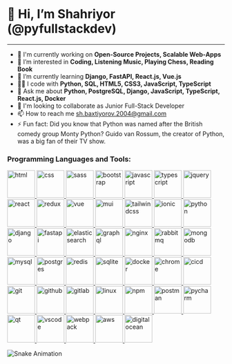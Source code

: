# 👋 Hi, I’m Shahriyor (@pyfullstackdev)

----------------------------------------

- 🔭 I'm currently working on **Open-Source Projects, Scalable Web-Apps**
- 🧠 I’m interested in **Coding, Listening Music, Playing Chess, Reading Book**
- 🌱 I’m currently learning **Django, FastAPI, React.js, Vue.js**
- 🧑‍💻️ I code with **Python, SQL, HTML5, CSS3, JavaScript, TypeScript**
- 💬 Ask me about **Python, PostgreSQL, Django, JavaScript, TypeScript, React.js, Docker**
- 💞️ I'm looking to collaborate as Junior Full-Stack Developer
- 📫 How to reach me [sh.baxtiyorov.2004@gmail.com](mailto:sh.baxtiyorov.2004@gmail.com)
- ⚡ Fun fact: Did you know that Python was named after the British comedy group Monty Python? Guido van Rossum, the
  creator of Python, was a big fan of their TV show.

### Programming Languages and Tools:

<a href="https://developer.mozilla.org/en/docs/web/html">
<img src="https://cdn1.iconfinder.com/data/icons/logotypes/32/badge-html-5-64.png" alt="html" height="64" width="64">
</a>

<a href="https://developer.mozilla.org/en/docs/web/css">
<img src="https://cdn1.iconfinder.com/data/icons/logotypes/32/badge-css-3-64.png" alt="css" height="64" width="64">
</a>

<a href="https://sass-lang.com">
<img src="https://cdn4.iconfinder.com/data/icons/logos-and-brands/512/288_Sass_logo-512.png" alt="sass" height="64" width="64">
</a>

<a href="https://getbootstrap.com">
<img src="https://upload.wikimedia.org/wikipedia/commons/thumb/b/b2/Bootstrap_logo.svg/120px-Bootstrap_logo.svg.png" alt="bootstrap" height="64">
</a>

<a href="https://developer.mozilla.org/en/docs/web/javascript">
<img src="https://avatars.mds.yandex.net/i?id=083dcee62db4e4f41c377a15a6ceb32d83c9c648-4577390-images-thumbs&n=13" alt="javascript" height="64" width="64">
</a>

<a href="https://www.typescriptlang.org">
<img src="https://upload.wikimedia.org/wikipedia/commons/thumb/f/f5/Typescript.svg/768px-Typescript.svg.png" alt="typescript" height="64" width="64">
</a>

<a href="https://jquery.com">
<img src="https://cdn3.iconfinder.com/data/icons/popular-services-brands/512/jquery-64.png" alt="jquery" height="64" width="64">
</a>

<a href="https://reactjs.com">
<img src="https://cdn4.iconfinder.com/data/icons/logos-3/600/React.js_logo-64.png" alt="react" height="64" width="64">
</a>

<a href="https://redux.js.org">
<img src="https://cdn.iconscout.com/icon/free/png-512/redux-283024.png" alt="redux" height="64" width="64">
</a>

<a href="https://vuejs.org">
<img src="https://logospng.org/download/vue.js/vue-js-4096.png" alt="vue" height="64" width="64">
</a>

<a href="https://mui.com">
<img src="https://v4.mui.com/static/logo.png" alt="mui" height="64" width="64">
</a>

<a href="https://tailwindcss.com">
<img src="https://tailwindcss.com/_next/static/media/tailwindcss-mark.3c5441fc7a190fb1800d4a5c7f07ba4b1345a9c8.svg" alt="tailwindcss" height="64" width="64">
</a>

<a href="https://ionicframework.com">
<img src="https://ionic.io/_next/image?url=https%3A%2F%2Fimages.prismic.io%2Fionicframeworkcom%2Fac68e1d9-9887-4e5a-9820-9290d06638de_ionic%2Blogo%2Bwhite%2Bon%2Bblue.png&w=128&q=75" alt="ionic" height="64" width="64">
</a>

<a href="https://docs.python.org">
<img src="https://cdn3.iconfinder.com/data/icons/logos-and-brands-adobe/512/267_Python-64.png" alt="python" height="64" width="64">
</a>

<a href="https://docs.djangoproject.com">
<img src="https://cdn.worldvectorlogo.com/logos/django.svg" alt="django" height="64" width="64">
</a>

<a href="https://fastapi.tiangolo.com">
<img src="https://www.freedownloadlogo.com/logos/f/fastapi-1.svg" alt="fastapi" height="64" width="64">
</a>

<a href="https://www.elastic.co/elasticsearch">
<img src="https://logojinni.com/image/logos/elasticsearch-625.svg" alt="elasticsearch" height="64" width="64">
</a>

<a href="https://graphql.org">
<img src="https://cdn.coursehunter.net/category/graphql.png" alt="graphql" height="64" width="64">
</a>

<a href="https://nginx.org">
<img src="https://iconape.com/wp-content/png_logo_vector/nginx.png" alt="nginx" height="64" width="64">
</a>

<a href="https://www.rabbitmq.com">
<img src="https://dt-cdn.net/hub/rabbit.png" alt="rabbitmq" height="64" width="64">
</a>

<a href="https://www.mongodb.com">
<img src="https://www.mongodb.com/assets/images/global/favicon.ico" alt="mongodb" height="64" width="64">
</a>

<a href="https://www.mysql.com">
<img src="https://pngimg.com/uploads/mysql/mysql_PNG23.png" alt="mysql" height="64" width="64">
</a>

<a href="https://www.postgresql.org">
<img src="https://1.bp.blogspot.com/-IMRYavyGKFE/WSraYoVCy5I/AAAAAAAACj4/J_RV8w2jqAsiqtcMwhRN_4IdukfbSkNqQCLcB/s1600/postgreesql1600.png" alt="postgres" height="64" width="64">
</a>

<a href="https://redis.io">
<img src="https://cdn4.iconfinder.com/data/icons/redis-2/1451/Untitled-2-1024.png" alt="redis" height="64" width="64">
</a>

<a href="https://www.sqlite.org">
<img src="https://camo.githubusercontent.com/fef5255b5f977487582327e578d0750985daef659407cfb0cfb1bb5d6f14d259/68747470733a2f2f75706c6f61642e77696b696d656469612e6f72672f77696b6970656469612f636f6d6d6f6e732f7468756d622f392f39372f53716c6974652d7371756172652d69636f6e2e7376672f3230343870782d53716c6974652d7371756172652d69636f6e2e7376672e706e67" alt="sqlite" height="64" width="64">
</a>

<a href="https://www.docker.com">
<img src="https://cdn4.iconfinder.com/data/icons/logos-and-brands/512/97_Docker_logo_logos-256.png" alt="docker" height="64" width="64">
</a>

<a href="https://www.google.com">
<img src="https://cdn2.iconfinder.com/data/icons/social-icons-33/128/Google_Chrome-1024.png" alt="chrome" height="64" width="64">
</a>

<a href="https://resources.github.com/ci-cd" href="https://docs.gitlab.com/ee/ci" target="_blank">
<img src="https://onepunch.ninja/images/cicd.png" alt="cicd" height="64" width="64">
</a>

<a href="https://git-scm.com">
<img src="https://www.pinclipart.com/picdir/big/147-1475273_hot-to-reset-reinitialise-a-git-repository-git.png" alt="git" height="64" width="64">
</a>

<a href="https://github.com">
<img src="https://pngimg.com/uploads/github/github_PNG53.png" alt="github" height="64" width="64">
</a>

<a href="https://about.gitlab.com">
<img src="https://raw.githubusercontent.com/Delta456/Delta456/master/img/gitlab.png" alt="gitlab" height="64" width="64">
</a>

<a href="https://www.linux.org">
<img src="https://cdn3.iconfinder.com/data/icons/logos-brands-3/24/logo_brand_brands_logos_linux-256.png" alt="linux" height="64" width="64">
</a>

<a href="https://www.npmjs.com">
<img src="https://www.svgrepo.com/show/354128/npm.svg" alt="npm" height="64" width="64">
</a>

<a href="https://www.postman.com">
<img src="https://media.trustradius.com/product-logos/h3/JA/T1A83W5H538P.PNG" alt="postman" height="64" width="64">
</a>

<a href="https://www.jetbrains.com/pycharm/">
<img src="https://blog.skillfactory.ru/wp-content/uploads/2023/02/pycharm_icon.svg-6137743.png.webp" alt="pycharm" height="64" width="64">
</a>

<a href="https://www.qt.io">
<img src="https://upload.wikimedia.org/wikipedia/commons/0/0b/Qt_logo_2016.svg" alt="qt" height="64" width="64">
</a>

<a href="https://code.visualstudio.com">
<img src="https://logo-base.com/logo/visual_studio_code_logo_icon.png" alt="vscode" height="64" width="64">
</a>

<a href="https://webpack.js.org">
<img src="https://logojinni.com/image/logos/webpack-icon.svg" alt="webpack" height="64" width="64">
</a>

<a href="https://aws.amazon.com">
<img src="https://camo.githubusercontent.com/cc7ae80ab70f9596c83f50b3eef12d6c4f05cd864344416c35103cca1e4ecf35/68747470733a2f2f7777772e6d61726b6574696e676d696c6b2e636f6d2f77702d636f6e74656e742f75706c6f6164732f323031392f30372f6d6d2d626c6f672d696d6167652d312e706e67" alt="aws" height="64" width="64">
</a>

<a href="https://www.digitalocean.com">
<img src="https://s3.amazonaws.com/challengepost/sponsors/logos/000/018/025/highres/DigitalOcean.png" alt="digitalocean" height="64" width="64">
</a>

![Snake Animation](https://github.com/mirsaid-mirzohidov/mirsaid-mirzohidov/blob/output/github-contribution-grid-snake.svg)

